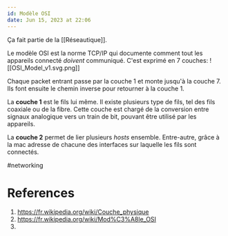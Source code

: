 ```yaml
---
id: Modèle OSI
date: Jun 15, 2023 at 22:06
---
```


Ça fait partie de la [[Réseautique]].

Le modèle OSI est la norme TCP/IP qui documente comment tout les appareils connecté *doivent* communiqué. C'est exprimé en 7 couches:
![[OSI_Model_v1.svg.png]]

Chaque packet entrant passe par la couche 1 et monte jusqu'à la couche 7. Ils font ensuite le chemin inverse pour retourner à la couche 1.

La **couche 1** est le fils lui même. Il existe plusieurs type de fils, tel des fils coaxiale ou de la fibre. Cette couche est chargé de la conversion entre signaux analogique vers un train de bit, pouvant être utilisé par les appareils. 

La **couche 2** permet de lier plusieurs *hosts* ensemble. Entre-autre, grâce à la mac adresse de chacune des interfaces sur laquelle les fils sont connectés.

#networking 

# References
1. https://fr.wikipedia.org/wiki/Couche_physique
2. https://fr.wikipedia.org/wiki/Mod%C3%A8le_OSI
3. 
